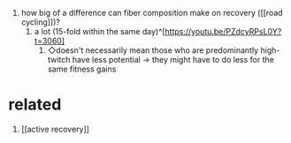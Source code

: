 1. how big of a difference can fiber composition make on recovery ([[road cycling]])?
	1. a lot (15-fold within the same day)^[https://youtu.be/PZdcyRPsL0Y?t=3060]
		1. ◇doesn't necessarily mean those who are predominantly high-twitch have less potential → they might have to do less for the same fitness gains

# related
1. [[active recovery]]